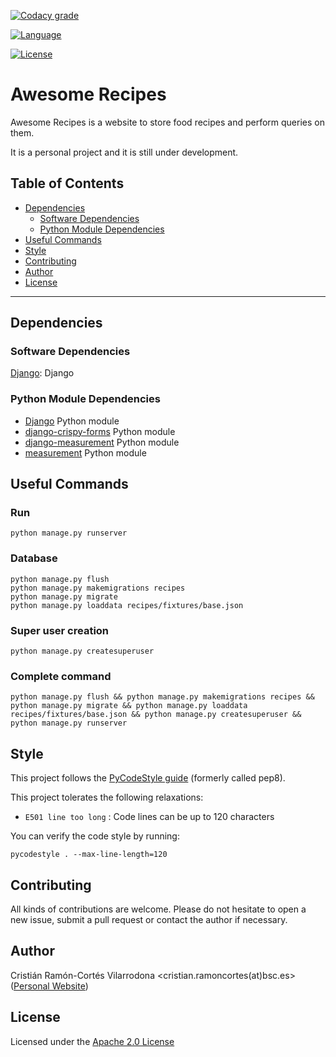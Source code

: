<!-- Automatic builds status -->
<!-- [![Build Status](https://travis-ci.org/XX)](https://travis-ci.org/XX) -->

<!-- Codacy -->
[![Codacy grade](https://api.codacy.com/project/badge/Grade/c04cb69ce4104ea9839f2edb901ddefa)](https://www.codacy.com/app/cristianrcv/awesome-recipes?utm_source=github.com&amp;utm_medium=referral&amp;utm_content=cristianrcv/awesome-recipes&amp;utm_campaign=Badge_Grade)

<!-- [![Codacy coverage](https://api.codacy.com/project/badge/Coverage/XX)](https://www.codacy.com/app/XX) -->

<!-- Codecov -->
<!-- [![codecov](https://codecov.io/gh/XX)](https://codecov.io/gh/XX) -->

<!-- Maven central packages version -->
<!-- [![Maven Central](https://maven-badges.herokuapp.com/maven-central/XX)](https://maven-badges.herokuapp.com/maven-central/XX) -->

<!-- Dependencies update status -->
<!-- [![Dependency Status](https://www.versioneye.com/user/XX)](https://www.versioneye.com/user/XX) -->

<!-- Java DOC status -->
<!-- [![Javadocs](http://javadoc.io/badge/XX.svg)](http://javadoc.io/doc/XX) -->

<!-- Main Repository language -->
[![Language](https://img.shields.io/badge/language-python-brightgreen.svg)](https://img.shields.io/badge/language-python-brightgreen.svg)

<!-- Repository License -->
[![License](https://img.shields.io/badge/License-Apache%202.0-blue.svg)](https://github.com/cristianrcv/pycompss-pluto/blob/master/LICENSE)


# Awesome Recipes

Awesome Recipes is a website to store food recipes and perform queries on them.

It is a personal project and it is still under development.


## Table of Contents

* [Dependencies](#dependencies)
    * [Software Dependencies](#software-dependencies)
    * [Python Module Dependencies](#python-module-dependencies)
* [Useful Commands](#useful-commands)
* [Style](#style)
* [Contributing](#contributing)
* [Author](#author)
* [License](#license)

---


## Dependencies

### Software Dependencies

[Django][django]: Django

### Python Module Dependencies

- [Django][django] Python module
- [django-crispy-forms][django-crispy-forms] Python module
- [django-measurement][django-measurement] Python module
- [measurement][measurement] Python module


## Useful Commands

### Run

```
python manage.py runserver
```

### Database

```
python manage.py flush
python manage.py makemigrations recipes
python manage.py migrate
python manage.py loaddata recipes/fixtures/base.json
```

### Super user creation

```
python manage.py createsuperuser
```

### Complete command

```
python manage.py flush && python manage.py makemigrations recipes && python manage.py migrate && python manage.py loaddata recipes/fixtures/base.json && python manage.py createsuperuser && python manage.py runserver
```


## Style

This project follows the [PyCodeStyle guide][pycodestyle] (formerly called pep8).

This project tolerates the following relaxations:
* `E501 line too long` : Code lines can be up to 120 characters

You can verify the code style by running:

```
pycodestyle . --max-line-length=120
```


## Contributing

All kinds of contributions are welcome. Please do not hesitate to open a new issue,
submit a pull request or contact the author if necessary. 
 

## Author

Cristián Ramón-Cortés Vilarrodona <cristian.ramoncortes(at)bsc.es> ([Personal Website][cristian])


## License

Licensed under the [Apache 2.0 License][apache-2]


[django]: https://www.djangoproject.com/
[django-crispy-forms]: https://django-crispy-forms.readthedocs.io/en/latest/
[django-measurement]: https://github.com/coddingtonbear/django-measurement
[measurement]: https://pypi.org/project/measurement/

[pycodestyle]: https://pypi.python.org/pypi/pycodestyle

[cristian]: https://cristianrcv.netlify.com/

[apache-2]: http://www.apache.org/licenses/LICENSE-2.0
